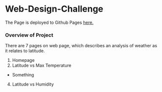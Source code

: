 # Web-Design-Challenge

The Page is deployed to Github Pages [here.](https://bananasfoster623.github.io/Web-Design-Challenge/)

### Overview of Project

There are 7 pages on web page, which describes an analysis of weather as it relates to latitude. 

1. Homepage
2. Latitude vs Max Temperature
  - Something
4. Latitude vs Humidity
